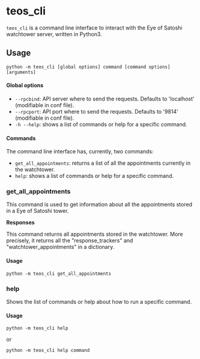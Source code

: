 # teos_cli

`teos_cli` is a command line interface to interact with the Eye of Satoshi watchtower server, written in Python3.

## Usage

	python -m teos_cli [global options] command [command options] [arguments]
	
#### Global options

- `--rpcbind`:	API server where to send the requests. Defaults to 'localhost' (modifiable in conf file).
- `--rpcport`:	API port where to send the requests. Defaults to '9814' (modifiable in conf file).
- `-h --help`:	shows a list of commands or help for a specific command.

#### Commands

The command line interface has, currently, two commands:

- `get_all_appointments`: returns a list of all the appointments currently in the watchtower.
- `help`: shows a list of commands or help for a specific command.
	
	
### get_all_appointments

This command is used to get information about all the appointments stored in a Eye of Satoshi tower.

**Responses**

This command returns all appointments stored in the watchtower. More precisely, it returns all the "response_trackers" and "watchtower_appointments" in a dictionary. 

#### Usage

    python -m teos_cli get_all_appointments

### help

Shows the list of commands or help about how to run a specific command.

#### Usage
	python -m teos_cli help
	
or

	python -m teos_cli help command
